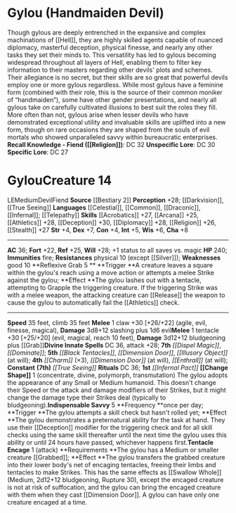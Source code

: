 ﻿---
ac: '36'
alignment: LE
all_resistance: null
burrow_speed: null
charisma: '+8'
climb_speed: '35'
constitution: '+4'
creature_ability:
- Change Shape
- Indispensable Savvy
- Reflexive Grab
- Tentacle Encage
creature_family: '[[DATABASE/monsterfamily/Devil|Devil]]'
description: "Though gylous are deeply entrenched in the expansive and complex machinations\
  \ of [[DATABASE/plane/Hell|Hell]] , they are highly skilled agents capable of nuanced\
  \ diplomacy, masterful deception, physical finesse, and nearly any other tasks they\
  \ set their minds to. This versatility has led to gylous becoming widespread throughout\
  \ all layers of Hell, enabling them to filter key information to their masters regarding\
  \ other devils' plots and schemes. Their allegiance is no secret, but their skills\
  \ are so great that powerful devils employ one or more gylous regardless. While\
  \ most gylous have a feminine form (combined with their role, this is the source\
  \ of their common moniker of \u201Chandmaiden\u201D), some have other gender presentations,\
  \ and nearly all gylous take on carefully cultivated illusions to best suit the\
  \ roles they fill. More often than not, gylous arise when lesser devils who have\
  \ demonstrated exceptional utility and invaluable skills are uplifted into a new\
  \ form, though on rare occasions they are shaped from the souls of evil mortals\
  \ who showed unparalleled savvy within bureaucratic enterprises.<br/><br/><b><u>Recall\
  \ Knowledge - Fiend</u> ( [[DATABASE/skill/Religion|Religion]] )</b>: DC 32<br/><b><u>Unspecific\
  \ Lore</u></b>: DC 30<br/><b><u>Specific Lore</u></b>: DC 27<div class=\"viewbox\"\
  >{{ viewbox(type=monster, id=610, name=Gylou (Handmaiden Devil)) }}</div><h1 class=\"\
  title\">Gylou<span style=\"margin-left:auto; margin-right:0\">Creature 14</span></h1><span\
  \ class=\"traitalignment\">LE</span><span class=\"traitsize\">Medium</span><span\
  \ class=\"trait\"> [[DATABASE/trait/Devil|Devil]] </span><span class=\"trait\">\
  \ [[DATABASE/trait/Fiend|Fiend]] </span><br/><b>Source</b> [[DATABASE/source/Bestiary\
  \ 2|Bestiary 2]] <br/><b>Perception</b> +28; [[DATABASE/monsterability/Darkvision|greater\
  \ darkvision]] , [[DATABASE/spell/True Seeing|true seeing]] <br/><b>Languages</b>\
  \ [[DATABASE/language/Celestial|Celestial]] , [[DATABASE/language/Common|Common]]\
  \ , [[DATABASE/language/Draconic|Draconic]] , [[DATABASE/language/Infernal|Infernal]]\
  \ ; [[DATABASE/monsterability/Telepathy|telepathy 100 feet]] <br/><b>Skills</b>\
  \ [[DATABASE/skill/Acrobatics|Acrobatics]] +27, [[DATABASE/skill/Arcana|Arcana]]\
  \ +25, [[DATABASE/skill/Athletics|Athletics]] +28, [[DATABASE/skill/Deception|Deception]]\
  \ +30, [[DATABASE/skill/Diplomacy|Diplomacy]] +28, [[DATABASE/skill/Religion|Religion]]\
  \ +26, [[DATABASE/skill/Stealth|Stealth]] +27<br/><b>Str</b> +4, <b>Dex</b> +7,\
  \ <b>Con</b> +4, <b>Int</b> +5, <b>Wis</b> +6, <b>Cha</b> +8<hr/><b>AC</b> 36; <b>Fort</b>\
  \ +22, <b>Ref</b> +25, <b>Will</b> +28; +1 status to all saves vs. magic<br/><b>HP</b>\
  \ 240; <b>Immunities</b> fire; <b>Resistances</b> physical 10 (except [[DATABASE/equipment/Silver|silver]]\
  \ ); <b>Weaknesses</b> good 10<br/><span class=\"hanging-indent\"><b>Reflexive Grab\
  \  <span aria-label=\"Reaction\" class=\"action\" role=\"img\" title=\"Reaction\"\
  >[reaction]</span> </b> <b>Trigger </b>A creature leaves a square within the gylou's\
  \ reach using a [[DATABASE/trait/Move|move]] action or attempts a melee Strike against\
  \ the gylou; <b>Effect </b>The gylou lashes out with a tentacle, attempting to Grapple\
  \ the triggering creature. If the triggering Strike was with a melee weapon, the\
  \ attacking creature can [[DATABASE/action/Release|Release]] the weapon to cause\
  \ the gylou to automatically fail the [[DATABASE/skill/Athletics|Athletics]] check.</span><hr/><b>Speed</b>\
  \ 35 feet, climb 35 feet<br/><span class=\"hanging-indent\"><b>Melee</b> <span aria-label=\"\
  Single Action\" class=\"action\" role=\"img\" title=\"Single Action\">[one-action]</span>\
  \  claw +30 [+26/+22] ( [[DATABASE/trait/Agile|agile]] , [[DATABASE/trait/Evil|evil]]\
  \ , [[DATABASE/trait/Finesse|finesse]] , [[DATABASE/trait/Magical|magical]] ), <b>Damage</b>\
  \ 3d8+12 slashing plus 1d6 evil</span><span class=\"hanging-indent\"><b>Melee</b>\
  \ <span aria-label=\"Single Action\" class=\"action\" role=\"img\" title=\"Single\
  \ Action\">[one-action]</span>  tentacle +30 [+25/+20] ( [[DATABASE/trait/Evil|evil]]\
  \ , [[DATABASE/trait/Magical|magical]] , [[DATABASE/trait/Reach|reach 10 feet]]\
  \ ), <b>Damage</b> 3d12+12 bludgeoning plus [[DATABASE/monsterability/Grab|Grab]]\
  \ </span><b>Divine Innate Spells</b> DC 36, attack +28; <b>7th</b> <i> [[DATABASE/spell/Dispel\
  \ Magic|dispel magic]] </i>, <i> [[DATABASE/spell/Dominate|dominate]] </i>; <b>5th</b>\
  \ <i> [[DATABASE/spell/Black Tentacles|black tentacles]] </i>, <i> [[DATABASE/spell/Dimension\
  \ Door|dimension door]] </i>, <i> [[DATABASE/spell/Illusory Object|illusory object]]\
  \ </i> (at will); <b>4th</b> <i> [[DATABASE/spell/Charm|charm]] </i> (\xD73), <i>\
  \ [[DATABASE/spell/Dimension Door|dimension door]] </i> (at will), <i> [[DATABASE/spell/Enthrall|enthrall]]\
  \ </i> (at will); <b>Constant</b> <b>(7th)</b> <i> [[DATABASE/spell/True Seeing|true\
  \ seeing]] </i><br/><b>Rituals</b> DC 36; <b>1st</b> <i> [[DATABASE/ritual/Infernal\
  \ Pact|infernal pact]] </i><br/><span class=\"hanging-indent\"><b> [[DATABASE/monsterability/Change\
  \ Shape|Change Shape]] </b> <span aria-label=\"Single Action\" class=\"action\"\
  \ role=\"img\" title=\"Single Action\">[one-action]</span>   ( [[DATABASE/trait/Concentrate|concentrate]]\
  \ , [[DATABASE/trait/Divine|divine]] , [[DATABASE/trait/Polymorph|polymorph]] ,\
  \ [[DATABASE/trait/Transmutation|transmutation]] ) The gylou adopts the appearance\
  \ of any Small or Medium [[DATABASE/trait/Humanoid|humanoid]] . This doesn't change\
  \ their Speed or the attack and damage modifiers of their Strikes, but it might\
  \ change the damage type their Strikes deal (typically to bludgeoning).</span><span\
  \ class=\"hanging-indent\"><b>Indispensable Savvy</b> <span aria-label=\"Reaction\"\
  \ class=\"action\" role=\"img\" title=\"Reaction\">[reaction]</span> <b>Frequency\
  \ </b>once per day; <b>Trigger </b>The gylou attempts a skill check but hasn't rolled\
  \ yet; <b>Effect </b>The gylou demonstrates a preternatural ability for the task\
  \ at hand. They use their [[DATABASE/skill/Deception|Deception]] modifier for the\
  \ triggering check and for all skill checks using the same skill thereafter until\
  \ the next time the gylou uses this ability or until 24 hours have passed, whichever\
  \ happens first.</span><span class=\"hanging-indent\"><b>Tentacle Encage</b> <span\
  \ aria-label=\"Single Action\" class=\"action\" role=\"img\" title=\"Single Action\"\
  >[one-action]</span>   ( [[DATABASE/trait/Attack|attack]] ) <b>Requirements </b>The\
  \ gylou has a Medium or smaller creature [[DATABASE/condition/Grabbed|grabbed]]\
  \ ; <b>Effect </b>The gylou transfers the grabbed creature into their lower body's\
  \ net of encaging tentacles, freeing their limbs and tentacles to make Strikes.\
  \ This has the same effects as [[DATABASE/monsterability/Swallow Whole|Swallow Whole]]\
  \ (Medium, 2d12+12 bludgeoning, Rupture 30), except the encaged creature is not\
  \ at risk of suffocation, and the gylou can bring the encaged creature with them\
  \ when they cast [[DATABASE/spell/Dimension Door|dimension door]] . A gylou can\
  \ have only one creature encaged at a time.</span>"
dexterity: '+7'
element: null
fly_speed: null
fortitude: '+22'
hardness: null
hp: '240'
id: '610'
immunity:
- fire
intelligence: '+5'
land_speed: '35'
language:
- '[[DATABASE/language/Celestial|Celestial]]'
- '[[DATABASE/language/Common|Common]]'
- '[[DATABASE/language/Draconic|Draconic]]'
- '[[DATABASE/language/Infernal|Infernal]] ; [[DATABASE/monsterability/Telepathy|telepathy
  100 feet]]'
level: '14'
max_speed: '35'
name: Gylou
perception: '+28'
rarity: Common
reflex: '+25'
resistance:
- physical 10 (except [[DATABASE/equipment/Silver|silver]] )
rus_type_level: null
school: null
sense:
- '[[DATABASE/monsterability/Darkvision|greater darkvision]]'
- '[[DATABASE/spell/True Seeing|true seeing]]'
size: Medium
skill:
- '[[DATABASE/skill/Acrobatics|Acrobatics]] +27'
- '[[DATABASE/skill/Athletics|Athletics]] +28'
- '[[DATABASE/skill/Arcana|Arcana]] +25'
- '[[DATABASE/skill/Deception|Deception]] +30'
- '[[DATABASE/skill/Diplomacy|Diplomacy]] +28'
- '[[DATABASE/skill/Religion|Religion]] +26'
- '[[DATABASE/skill/Stealth|Stealth]] +27'
source: '[[DATABASE/source/Bestiary 2|Bestiary 2]]'
speed:
- 35 feet
- climb 35 feet
spell:
- '[[DATABASE/spell/Black Tentacles|Black Tentacles]]'
- '[[DATABASE/spell/Charm|Charm]]'
- '[[DATABASE/spell/Dimension Door|Dimension Door]]'
- '[[DATABASE/spell/Dispel Magic|Dispel Magic]]'
- '[[DATABASE/spell/Dominate|Dominate]]'
- '[[DATABASE/spell/Enthrall|Enthrall]]'
- '[[DATABASE/spell/Illusory Object|Illusory Object]]'
- '[[DATABASE/spell/True Seeing|True Seeing]]'
strength: '+4'
strength_req: '4'
strongest_save:
- Will
swim_speed: null
trait:
- '[[DATABASE/trait/Devil|Devil]]'
- '[[DATABASE/trait/Fiend|Fiend]]'
type: Creature
vision: Greater darkvision
weakest_save:
- Fortitude
weakness:
- good 10
will: '+28'
wisdom: '+6'

---
# Gylou (Handmaiden Devil)

Though gylous are deeply entrenched in the expansive and complex machinations of [[Hell]], they are highly skilled agents capable of nuanced diplomacy, masterful deception, physical finesse, and nearly any other tasks they set their minds to. This versatility has led to gylous becoming widespread throughout all layers of Hell, enabling them to filter key information to their masters regarding other devils' plots and schemes. Their allegiance is no secret, but their skills are so great that powerful devils employ one or more gylous regardless. While most gylous have a feminine form (combined with their role, this is the source of their common moniker of “handmaiden”), some have other gender presentations, and nearly all gylous take on carefully cultivated illusions to best suit the roles they fill. More often than not, gylous arise when lesser devils who have demonstrated exceptional utility and invaluable skills are uplifted into a new form, though on rare occasions they are shaped from the souls of evil mortals who showed unparalleled savvy within bureaucratic enterprises.
**Recall Knowledge - Fiend ([[Religion]])**: DC 32
**Unspecific Lore**: DC 30
**Specific Lore**: DC 27

# Gylou<span class="item-type">Creature 14</span>

<span class="trait-alignment item-trait">LE</span><span class="trait-size item-trait">Medium</span><span class="item-trait">Devil</span><span class="item-trait">Fiend</span>
**Source** [[Bestiary 2]] 
**Perception** +28; [[Darkvision]], [[True Seeing]]
**Languages** [[Celestial]], [[Common]], [[Draconic]], [[Infernal]]; [[Telepathy]]
**Skills** [[Acrobatics]] +27, [[Arcana]] +25, [[Athletics]] +28, [[Deception]] +30, [[Diplomacy]] +28, [[Religion]] +26, [[Stealth]] +27
**Str** +4, **Dex** +7, **Con** +4, **Int** +5, **Wis** +6, **Cha** +8

---
**AC** 36; **Fort** +22, **Ref** +25, **Will** +28; +1 status to all saves vs. magic
**HP** 240; **Immunities** fire; **Resistances** physical 10 (except [[Silver]]); **Weaknesses** good 10
<span class="in-box-ability">**Reflexive Grab <span class="action-icon">5</span> ** **Trigger **A creature leaves a square within the gylou's reach using a move action or attempts a melee Strike against the gylou; **Effect **The gylou lashes out with a tentacle, attempting to Grapple the triggering creature. If the triggering Strike was with a melee weapon, the attacking creature can [[Release]] the weapon to cause the gylou to automatically fail the [[Athletics]] check.</span>

---
**Speed** 35 feet, climb 35 feet
<span class="in-box-ability">**Melee** <span class="action-icon">1</span> claw +30 [+26/+22] (agile, evil, finesse, magical), **Damage** 3d8+12 slashing plus 1d6 evil</span><span class="in-box-ability">**Melee** <span class="action-icon">1</span> tentacle +30 [+25/+20] (evil, magical, reach 10 feet), **Damage** 3d12+12 bludgeoning plus [[Grab]]</span>**Divine Innate Spells** DC 36, attack +28; **7th** _[[Dispel Magic]]_, _[[Dominate]]_; **5th** _[[Black Tentacles]]_, _[[Dimension Door]]_, _[[Illusory Object]]_ (at will); **4th** _[[Charm]]_ (×3), _[[Dimension Door]]_ (at will), _[[Enthrall]]_ (at will); **Constant** **(7th)** _[[True Seeing]]_
**Rituals** DC 36; **1st** _[[Infernal Pact]]_
<span class="in-box-ability">**[[Change Shape]]** <span class="action-icon">1</span> (concentrate, divine, polymorph, transmutation) The gylou adopts the appearance of any Small or Medium humanoid. This doesn't change their Speed or the attack and damage modifiers of their Strikes, but it might change the damage type their Strikes deal (typically to bludgeoning).</span><span class="in-box-ability">**Indispensable Savvy** <span class="action-icon">5</span> **Frequency **once per day; **Trigger **The gylou attempts a skill check but hasn't rolled yet; **Effect **The gylou demonstrates a preternatural ability for the task at hand. They use their [[Deception]] modifier for the triggering check and for all skill checks using the same skill thereafter until the next time the gylou uses this ability or until 24 hours have passed, whichever happens first.</span><span class="in-box-ability">**Tentacle Encage** <span class="action-icon">1</span> (attack) **Requirements **The gylou has a Medium or smaller creature [[Grabbed]]; **Effect **The gylou transfers the grabbed creature into their lower body's net of encaging tentacles, freeing their limbs and tentacles to make Strikes. This has the same effects as [[Swallow Whole]] (Medium, 2d12+12 bludgeoning, Rupture 30), except the encaged creature is not at risk of suffocation, and the gylou can bring the encaged creature with them when they cast [[Dimension Door]]. A gylou can have only one creature encaged at a time.</span>